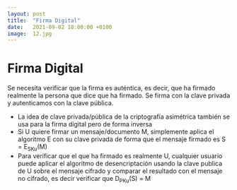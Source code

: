 ```yaml
---
layout: post
title:  "Firma Digital"
date:   2021-09-02 18:00:00 +0100
image:  12.jpg
---
```

# Firma Digital
Se necesita verificar que la firma es auténtica, es decir, que ha firmado realmente la persona que dice 
que ha firmado. Se firma con la clave privada y autenticamos con la clave pública.
- La idea de clave privada/pública de la criptografía asimétrica también se usa para la firma digital pero de forma inversa
- Si U quiere firmar un mensaje/documento M, simplemente 
aplica el algoritmo E con su clave privada de forma que el 
mensaje firmado es S = E<sub>SKu</sub>(M)
- Para verificar que el que ha firmado es realmente U, 
cualquier usuario puede aplicar el algoritmo de 
desencriptación usando la clave publica de U sobre el 
mensaje cifrado y comparar el resultado con el mensaje no 
cifrado, es decir verificar que D<sub>PKu</sub>(S) = M
